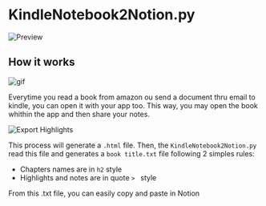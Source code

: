# KindleNotebook2Notion.py
![Preview](https://github.com/allanmviana/KindleNotebook2Notion.py/blob/main/img/img1%20-%20from%20to.png)

## How it works
![gif](https://github.com/allanmviana/KindleNotebook2Notion.py/blob/main/img/Preview.gif)

Everytime you read a book from amazon ou send a document thru email to kindle, you can open it with your app too.
This way, you may open the book whithin the app and then share your notes.

![Export Highlights](https://github.com/allanmviana/KindleNotebook2Notion.py/blob/main/img/img2%20share.png)

This process will generate a `.html` file. 
Then, the `KindleNotebook2Notion.py` read this file and generates a `book title.txt` file following 2 simples rules:
- Chapters names are in `h2` style
- Highlights and notes are in quote `> ` style

From this .txt file, you can easily copy and paste in Notion

